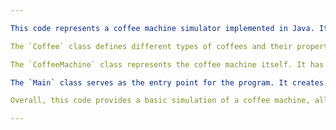 ```yaml
---

This code represents a coffee machine simulator implemented in Java. It consists of three classes: `Coffee`, `CoffeeMachine`, and `Main`. 

The `Coffee` class defines different types of coffees and their properties, such as the type, price, water quantity, milk quantity, and bean quantity. 

The `CoffeeMachine` class represents the coffee machine itself. It has methods for filling ingredients, making coffee, taking money, and displaying ingredient levels and analytics. The coffee machine keeps track of the amount of water, milk, beans, money earned, and the counts of each type of coffee made.

The `Main` class serves as the entry point for the program. It creates instances of the `CoffeeMachine` and `Scanner` classes. It also defines three types of coffees: espresso, latte, and cappuccino. The main method presents a menu to the user, allowing them to interact with the coffee machine by choosing options such as buying a coffee, filling ingredients, taking money, and viewing ingredient levels and analytics.

Overall, this code provides a basic simulation of a coffee machine, allowing users to interact with it and perform various operations.

---
```

